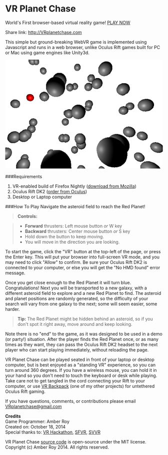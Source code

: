 VR Planet Chase
===============
World's First browser-based virtual reality game!  [PLAY NOW](http://amberroy.github.io/vr-planet-chase/vrplanetchase.html)

Share link: http://VRplanetchase.com

This simple but ground-breaking WebVR game is implemented using Javascript and runs in a web browser, unlike Oculus Rift games built for PC or Mac using game engines like Unity3d.

![VR Planet Chase screenshot](vrplanetchase_screenshot.png)

###Requirements

1. VR-enabled build of Firefox Nightly ([download from Mozilla](http://blog.bitops.com/blog/2014/08/20/updated-firefox-vr-builds))
2. Oculus Rift DK2 ([order from Oculus](https://www.oculus.com/order/))
3. Desktop or Laptop computer


###How To Play
Navigate the asteroid field to reach the Red Planet!

> **Controls:**

> - **Forward** thrusters: Left mouse button *or* W key 
> - **Backward** thrusters: Center mouse button *or* S key  
> - Hold down the button to keep moving.
> - You will move in the direction you are looking.

To start the game, click the "VR" button at the top-left of the page, or press the Enter key.  This will put your browser into full-screen VR mode, and you may need to click "Allow" to confirm.  Be sure your Oculus Rift DK2 is connected to your computer, or else you will get the "No HMD found" error message.

Once you get close enough to the Red Planet it will turn blue.  Congratulations!  Next you will be transported to a new galaxy, with a different asteroid field to explore and a new Red Planet to find.  The asteroid and planet positions are randomly generated, so the difficulty of your search will vary from one galaxy to the next; some will seem easier, some harder.

> **Tip:** The Red Planet might be hidden behind an asteroid, so if you don't spot it right away, move around and keep looking.

Note there is no "end" to the game, as it was designed to be used in a demo (or party!) situation.  After the player finds the Red Planet once, or as many times as they want, they can pass the Oculus Rift DK2 headset to the next player who can start playing immediately, without reloading the page.  

VR Planet Chase can be played seated in front of your laptop or desktop computer, but is best enjoyed as a "standing VR" experience, so you can turn around 360 degrees.  If you have a wireless mouse, you can hold it in your hand so you don't need to touch the keyboard or desk while playing.  Take care not to get tangled in the cord connecting your Rift to your computer, or use [VR Backpack](http://vrbackpack.com) (one of my other projects) for untethered Oculus Rift gaming.

If you have questions, comments, or contributions please email VRplanetchase@gmail.com


**Credits**  
Game Programmer: Amber Roy  
Created on: October 18, 2014  
Special thanks to: [VR Hackathon](http://vrhackathon.com), [SFVR](http://www.meetup.com/virtualreality), [SVVR](http://svvr.com)

VR Planet Chase [source code](https://github.com/amberroy/vr-planet-chase) is open-source under the MIT license.
Copyright (c) Amber Roy 2014.  All rights reserved.  
